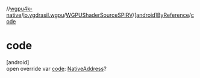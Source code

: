 //[wgpu4k-native](../../../../index.md)/[io.ygdrasil.wgpu](../../index.md)/[WGPUShaderSourceSPIRV](../index.md)/[[android]ByReference](index.md)/[code](code.md)

# code

[android]\
open override var [code](code.md): [NativeAddress](../../../ffi/-native-address/index.md)?